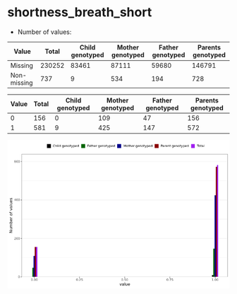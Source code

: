 # shortness_breath_short
- Number of values:

| Value | Total | Child genotyped | Mother genotyped | Father genotyped | Parents genotyped |
| ----- | ----- | --------------- | ---------------- | ---------------- |---------------- |
| Missing | 230252 | 83461 | 87111 | 59680 | 146791 |
| Non-missing | 737 | 9 | 534 | 194 | 728 |

| Value | Total | Child genotyped | Mother genotyped | Father genotyped | Parents genotyped |
| ----- | ----- | --------------- | ---------------- | ---------------- |---------------- |
| 0 | 156 | 0 | 109 | 47 | 156 |
| 1 | 581 | 9 | 425 | 147 | 572 |



![](shortness_breath_short_n.png)



